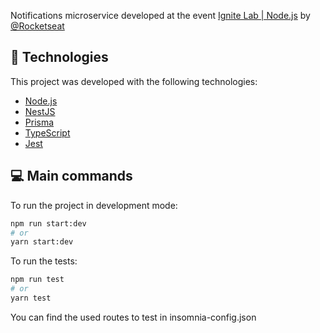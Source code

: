 Notifications microservice developed at the event [Ignite Lab | Node.js](https://lp.rocketseat.com.br/inscricao/ignite-lab) by [@Rocketseat](https://www.rocketseat.com.br/)

## 🚀 Technologies

This project was developed with the following technologies:

- [Node.js](https://nodejs.org/en/)
- [NestJS](https://nestjs.com/)
- [Prisma](https://www.prisma.io/)
- [TypeScript](https://www.typescriptlang.org/)
- [Jest](https://jestjs.io/)

## 💻 Main commands

To run the project in development mode:

```bash
npm run start:dev
# or
yarn start:dev
```

To run the tests:

```bash
npm run test
# or
yarn test
```

You can find the used routes to test in insomnia-config.json
